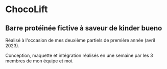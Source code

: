 # ChocoLift
## Barre protéinée fictive à saveur de kinder bueno

Réalisé à l'occasion de mes deuxième partiels de première année (avril 2023).

Conception, maquette et intégration réalisés en une semaine par les 3 membres de mon équipe et moi.
